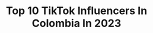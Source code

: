 ---
title: Top 10 TikTok Influencers In Colombia In 2023
description: >-
  Find top TikTok influencers in Colombia in 2023. Most popular hashtags: #fyp #parati #xyzbca #greenscreen.
platform: TikTok
hits: 1218
text_top: Discover the top-rated TikTok accounts on inBeat.
text_bottom: inBeat aggregates 1218 TikTok influencers like this in Colombia for you to connect with.
profiles:
  - username: "megumihasebeperdomo"
    fullname: >-
      Megumi Hasebe
    bio: >-
      🧡Lili en Noobees-Nickelodeon🧡 Actriz🎬Cantante🎤Bailarina💃 1M👆🏻✨?
    location: "Colombia"
    followers: 914900
    engagement: 1525
    commentsToLikes: 0.008527
    id: ckbkqtv5bl7780j234op0whpy
    verified: false
    hashtags: "#colombia, #couplegoals, #funny, #humor"
  - username: "juanpatecocina"
    fullname: >-
      Juanpatecocina 🔪
    bio: >-
      ⚠️No entres aquí 😈 ⬇️
    location: "Colombia"
    followers: 83600
    engagement: 2128
    commentsToLikes: 0.049508
    id: ck9e1mykdbg5k0j78aknue4ek
    verified: false
    hashtags: "#xyzbca, #foryou, #parati, #fyp"
  - username: "elgutyy"
    fullname: >-
      GUTY
    bio: >-
      ¿3M?🔥🔝🇨🇴 Nos vemos en mi INSTA😝 📥: elgutyy710@gmail.com
    location: "Colombia"
    followers: 2800000
    engagement: 1732
    commentsToLikes: 0.010201
    id: ck90098pfa2bu0j781xxcqhv9
    verified: true
    hashtags: "#stitch, #elgutyy"
  - username: "pionero91"
    fullname: >-
      pionero91
    bio: >-
      🎶🎼team🇨🇴 los🇨🇴 pioneros y💯 conquistadores🎶🎼
    location: "Colombia"
    followers: 14900
    engagement: 4717
    commentsToLikes: 0.125277
    id: ckan0euveq9r60i78yawpggda
    verified: false
    hashtags: "#maoyourserver, #creandolikes, #fuerzalatina, #pionero91"
  - username: "soybrandon01"
    fullname: >-
      Brandon Saavedra 
    bio: >-
      Pásate por mi Insta: soybrandon01 y te invito un helado❤️ 2M??
    location: "Colombia"
    followers: 1700000
    engagement: 2912
    commentsToLikes: 0.046577
    id: cka0knlnongz10i78iu95rd2b
    verified: false
    hashtags: "#greenscreen"
  - username: "lily_gio"
    fullname: >-
      Lily Gio
    bio: >-
      Riamos juntos 🇨🇴🇮🇹 INSTAGRAM @Lily_gio15 🌹🥛🍎🌹
    location: "Colombia"
    followers: 4787
    engagement: 2817
    commentsToLikes: 0.373580
    id: ckavsvzs65jgd0j23ybxuh7w9
    verified: false
    hashtags: "#teamlosmalaleche, #italia, #anime, #amor"
  - username: "xx._.jirafita._.kawaiixx"
    fullname: >-
      🍂.𝓂𝒶𝓎ℴ.🍂
    bio: >-
      //forever alone\\ ☕.✨.🍂
    location: "Colombia"
    followers: 2300
    engagement: 2759
    commentsToLikes: 0.090870
    id: ckc7k69ihrdq70j23eqdr3fal
    verified: false
    hashtags: "#fyp, #parati, #greenscreen, #gachalife"
  - username: "sun._.xcharli"
    fullname: >-
      charli doesn't notice me
    bio: >-
      61.1k 𝐢𝐧 𝐦𝐲 𝐛𝐚𝐬𝐞𝐦𝐞𝐧𝐭 🐮🍃 𝐧𝐨𝐭𝐢𝐜𝐞 𝐱 𝐨 🐚 𝐟𝐚𝐧𝐩𝐚𝐠𝐞 : 3
    location: "Colombia"
    followers: 61300
    engagement: 2393
    commentsToLikes: 0.176502
    id: ckbah22tr8x9j0j23pscfzkhu
    verified: false
    hashtags: "#greenscreen, #editviralpro, #xyzbca, #parati"
  - username: "marjori099"
    fullname: >-
      Marjorie020
    bio: >-
      🥰✌❤
    location: "Colombia"
    followers: 17400
    engagement: 2312
    commentsToLikes: 0.093405
    id: ckbetwdyjcwpc0j2334j8wco7
    verified: false
    hashtags: "#mmm, #siguemeytesigo, #nadasecompara, #mom"
  - username: "ximaval"
    fullname: >-
      @Ximaval🌼
    bio: >-
      :3♥️
    location: "Colombia"
    followers: 7164
    engagement: 1915
    commentsToLikes: 0.069399
    id: ckbkfo2i76kz80j235zx9nen0
    verified: false
    hashtags: "#animeboys, #anime, #amime, #yakusoku"
cities:
  - name: Bogotá
    link: /tiktok/colombia/bogota
  - name: Cali
    link: /tiktok/colombia/cali
  - name: Medellín
    link: /tiktok/colombia/medellin
---